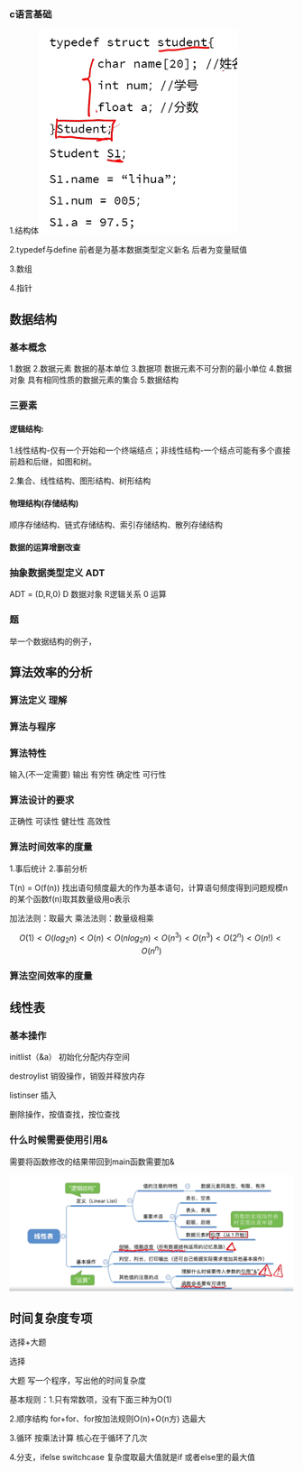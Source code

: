 ### c语言基础

1.结构体![1](../assets/数据结构/1.png)

2.typedef与define  前者是为基本数据类型定义新名 后者为变量赋值

3.数组

4.指针

## 数据结构

### 基本概念

1.数据 2.数据元素 数据的基本单位 3.数据项 数据元素不可分割的最小单位 4.数据对象 具有相同性质的数据元素的集合 5.数据结构

### 三要素

#### 逻辑结构:

1.线性结构-仅有一个开始和一个终端结点；非线性结构-一个结点可能有多个直接前趋和后继，如图和树。

2.集合、线性结构、图形结构、树形结构

#### 物理结构(存储结构)

顺序存储结构、链式存储结构、索引存储结构、散列存储结构

####  数据的运算增删改查

### 抽象数据类型定义 ADT

ADT = (D,R,0) D 数据对象 R逻辑关系 0 运算

### 题

举一个数据结构的例子，

## 算法效率的分析

### 算法定义 理解

### 算法与程序

### 算法特性

输入(不一定需要) 输出 有穷性 确定性 可行性

### 算法设计的要求

正确性 可读性 健壮性 高效性

### 算法时间效率的度量

1.事后统计 2.事前分析 

T(n) = O(f(n))  找出语句频度最大的作为基本语句，计算语句频度得到问题规模n 的某个函数f(n)取其数量级用o表示

加法法则：取最大 乘法法则：数量级相乘


$$
O(1)<O(log_2n)<O(n)<O(nlog_2n)<O(n^3)<O(n^3)<O(2^n)<O(n!)<O(n^n)
$$




### 算法空间效率的度量

## 线性表

### 基本操作

initlist（&a） 初始化分配内存空间

destroylist 销毁操作，销毁并释放内存

listinser 插入

删除操作，按值查找，按位查找

### 什么时候需要使用引用&

需要将函数修改的结果带回到main函数需要加&

![线性表](../assets/数据结构/线性表.png)

































## 时间复杂度专项

选择+大题

选择

大题 写一个程序，写出他的时间复杂度

基本规则：1.只有常数项，没有下面三种为O(1)

2.顺序结构 for+for、for按加法规则O(n)+O(n方) 选最大

3.循环 按乘法计算   核心在于循环了几次 

4.分支，ifelse switchcase 复杂度取最大值就是if 或者else里的最大值